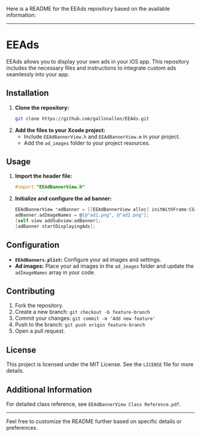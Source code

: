 Here is a README for the EEAds repository based on the available information:

---

# EEAds

EEAds allows you to display your own ads in your iOS app. This repository includes the necessary files and instructions to integrate custom ads seamlessly into your app.

## Installation

1. **Clone the repository:**
   ```bash
   git clone https://github.com/gallonallen/EEAds.git
   ```
2. **Add the files to your Xcode project:**
   - Include `EEAdBannerView.h` and `EEAdBannerView.m` in your project.
   - Add the `ad_images` folder to your project resources.

## Usage

1. **Import the header file:**
   ```objective-c
   #import "EEAdBannerView.h"
   ```
2. **Initialize and configure the ad banner:**
   ```objective-c
   EEAdBannerView *adBanner = [[EEAdBannerView alloc] initWithFrame:CGRectMake(0, 0, self.view.frame.size.width, 50)];
   adBanner.adImageNames = @[@"ad1.png", @"ad2.png"];
   [self.view addSubview:adBanner];
   [adBanner startDisplayingAds];
   ```

## Configuration

- **`EEAdBanners.plist`:** Configure your ad images and settings.
- **Ad images:** Place your ad images in the `ad_images` folder and update the `adImageNames` array in your code.

## Contributing

1. Fork the repository.
2. Create a new branch: `git checkout -b feature-branch`
3. Commit your changes: `git commit -m 'Add new feature'`
4. Push to the branch: `git push origin feature-branch`
5. Open a pull request.

## License

This project is licensed under the MIT License. See the `LICENSE` file for more details.

## Additional Information

For detailed class reference, see `EEAdBannerView Class Reference.pdf`.

---

Feel free to customize the README further based on specific details or preferences.
